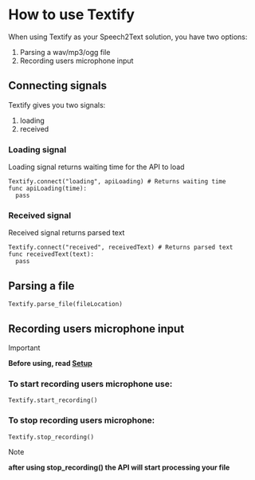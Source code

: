 # How to use Textify

When using Textify as your Speech2Text solution, you have two options:
1) Parsing a wav/mp3/ogg file
2) Recording users microphone input

## Connecting signals
Textify gives you two signals:
1) loading
2) received

### Loading signal
Loading signal returns waiting time for the API to load
```GDScript
Textify.connect("loading", apiLoading) # Returns waiting time
func apiLoading(time):
  pass
```
### Received signal
Received signal returns parsed text
```GDScript
Textify.connect("received", receivedText) # Returns parsed text
func receivedText(text):
  pass
```

## Parsing a file
```GDScript
Textify.parse_file(fileLocation)
```



## Recording users microphone input
> [!IMPORTANT]
>**Before using, read [Setup](https://github.com/LeoClose/Textify/blob/main/docs/setup.md)**
### To start recording users microphone use:
```GDScript
Textify.start_recording()
```
### To stop recording users microphone:
```GDScript
Textify.stop_recording()
```
> [!NOTE]
>**after using stop_recording() the API will start processing your file**
